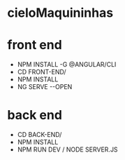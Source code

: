 # cieloMaquininhas
  
# front end

  - NPM INSTALL -G @ANGULAR/CLI
  - CD FRONT-END/
  - NPM INSTALL
  - NG SERVE --OPEN

# back end

  - CD BACK-END/
  - NPM INSTALL
  - NPM RUN DEV / NODE SERVER.JS
